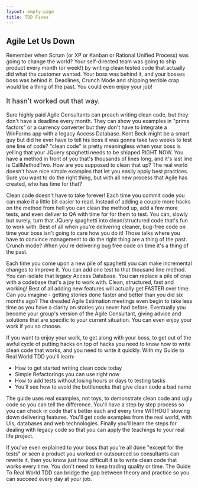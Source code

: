 ```yaml
---
layout: empty-page
title: TDD Fixes
---
```

<article>
  <h1 class="title">Agile Let Us Down</h1>

  <p>
    Remember when Scrum (or XP or Kanban or Rational Unified Process) was going to change the world? Your self-directed team was going to ship product every month (or week!) by writing clean tested code that actually did what the customer wanted. Your boss was behind it, and your bosses boss was behind it. Deadlines, Crunch Mode and shipping terrible crap would be a thing of the past. You could even enjoy your job!
  </p>
  <p style="font-size:1.3em;">It hasn't worked out that way.</p>
  <p>
    Sure highly paid Agile Consultants can preach writing clean code, but they don't have a deadline every month. They can show you examples in "prime factors" or a currency converter but they don't have to integrate a WinForms app with a legacy Access Database. Kent Beck might be a smart guy but did he ever have to tell his boss it was gonna take two weeks to test one line of code? "clean code" is pretty meaningless when your boss is yelling that your JQuery spaghetti needs to be shipped RIGHT NOW. You have a method in front of you that's thousands of lines long, and it's last line is CallMethodTwo. How are you supposed to clean that up? The real world doesn't have nice simple examples that let you easily apply best practices. Sure you want to do the right thing, but with all new process that Agile has created, who has time for that?
  </p>

  <p>
    Clean code doesn't have to take forever! Each time you commit code you can make it a little bit easier to read. Instead of adding a couple more hacks on the method from hell you can clean the method up, add a few more tests, and even deliver to QA with time for for them to test. You can, slowly but surely, turn that JQuery spaghetti into clean/structured code that's fun to work with. Best of all when you're delivering cleaner, bug-free code on time your boss isn't going to care how you do it! Those talks where you have to convince management to do the right thing are a thing of the past. Crunch mode? When you're delivering bug free code on time it's a thing of the past.
  </p>

  <p>
    Each time you come upon a new pile of spaghetti you can make incremental changes to improve it. You can add one test to that thousand line method. You can isolate that legacy Access Database. You can replace a pile of crap with a codebase that's a joy to work with. Clean, structured, fast and working! Best of all adding new features will actually get FASTER over time. Can you imagine - getting stories done faster and better than you did six months ago? The dreaded Agile Estimation meetings even begin to take less time as you have a clarity on stories you never had before. Eventually you become your group's version of the Agile Consultant, giving advice and solutions that are specific to your current situation. You can even enjoy your work if you so choose.
  </p>

  <p>
    If you want to enjoy your work, to get along with your boss, to get out of the awful cycle of putting hacks on top of hacks you need to know how to write clean code that works, and you need to write it quickly. With my Guide to Real World TDD you'll learn:
  </p>

  <ul>
    <li>How to get started writing clean code today</li>
    <li>Simple Refactorings you can use right now</li>
    <li>How to add tests without losing hours or days to testing tasks</li>
    <li>You'll see how to avoid the bottlenecks that give clean code a bad name</li>
  </ul>
  <p>The guide uses real examples, not toys, to demonstrate clean code and ugly code so you can tell the difference. You'll have a step by step process so you can check in code that's better each and every time WITHOUT slowing down delivering features. You'll get code examples from the real world, with UIs, databases and web technologies. Finally you'll learn the steps for dealing with legacy code so that you can apply the teachings to your real life project.</p>
  <p>If you've even explained to your boss that you're all done "except for the tests" or seen a product you worked on outsourced so consultants can rewrite it, then you know just how difficult it is to write clean code that works every time. You don't need to keep trading quality or time. The Guide To Real World TDD can bridge the gap between theory and practice so you can succeed every day at your job.</p>
</article>
